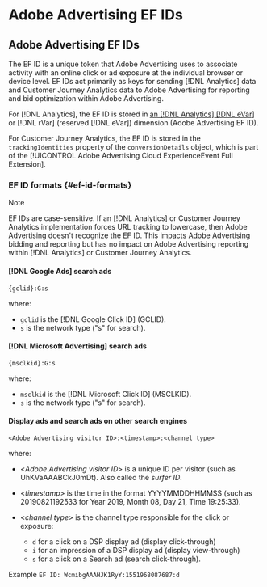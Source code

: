 # Adobe Advertising EF IDs

## Adobe Advertising EF IDs

The EF ID is a unique token that Adobe Advertising uses to associate activity with an online click or ad exposure at the individual browser or device level. EF IDs act primarily as keys for sending [!DNL Analytics] data and Customer Journey Analytics data to Adobe Advertising for reporting and bid optimization within Adobe Advertising.

For [!DNL Analytics], the EF ID is stored in [an [!DNL Analytics] [!DNL eVar]](https://experienceleague.adobe.com/docs/analytics/components/dimensions/evar.html) or [!DNL rVar] (reserved [!DNL eVar]) dimension (Adobe Advertising EF ID).

For Customer Journey Analytics, the EF ID is stored in the `trackingIdentities` property of the `conversionDetails` object, which is part of the [!UICONTROL Adobe Advertising Cloud ExperienceEvent Full Extension].

### EF ID formats {#ef-id-formats}

>[!NOTE]
>
>EF IDs are case-sensitive. If an [!DNL Analytics] or Customer Journey Analytics implementation forces URL tracking to lowercase, then Adobe Advertising doesn't recognize the EF ID. This impacts Adobe Advertising bidding and reporting but has no impact on Adobe Advertising reporting within [!DNL Analytics] or Customer Journey Analytics.

#### [!DNL Google Ads] search ads

```
{gclid}:G:s
```

where:

* `gclid` is the [!DNL Google Click ID] (GCLID).
* `s` is the network type ("s" for search).

#### [!DNL Microsoft Advertising] search ads

```
{msclkid}:G:s
```

where:

* `msclkid` is the [!DNL Microsoft Click ID] (MSCLKID).
* `s` is the network type ("s" for search).

#### Display ads and search ads on other search engines 

```
<Adobe Advertising visitor ID>:<timestamp>:<channel type>
```

where:

* <*Adobe Advertising visitor ID*> is a unique ID per visitor (such as UhKVaAAABCkJ0mDt). Also called the *surfer ID*.

* <*timestamp*> is the time in the format YYYYMMDDHHMMSS (such as 20190821192533 for Year 2019, Month 08, Day 21, Time 19:25:33).

* <*channel type*> is the channel type responsible for the click or exposure:

    * `d` for a click on a DSP display ad (display click-through)
    * `i` for an impression of a DSP display ad (display view-through)
    * `s` for a click on a Search ad (search click-through).

Example `EF ID: WcmibgAAAHJK1RyY:1551968087687:d`
